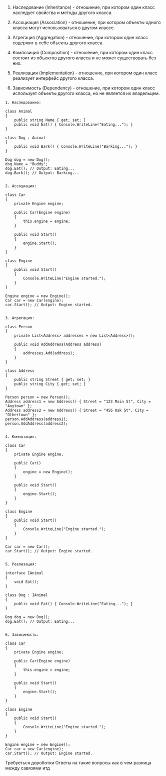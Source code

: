 
1. Наследование (Inheritance) - отношение, при котором один класс наследует свойства и методы другого класса.

2. Ассоциация (Association) - отношение, при котором объекты одного класса могут использоваться в другом классе.

3. Агрегация (Aggregation) - отношение, при котором один класс содержит в себе объекты другого класса.

4. Композиция (Composition) - отношение, при котором один класс состоит из объектов другого класса и не может существовать без них.

5. Реализация (Implementation) - отношение, при котором один класс реализует интерфейс другого класса.

6. Зависимость (Dependency) - отношение, при котором один класс использует объекты другого класса, но не является их владельцем.

```
1. Наследование:

class Animal
{
    public string Name { get; set; }
    public void Eat() { Console.WriteLine("Eating..."); }
}

class Dog : Animal
{
    public void Bark() { Console.WriteLine("Barking..."); }
}

Dog dog = new Dog();
dog.Name = "Buddy";
dog.Eat(); // Output: Eating...
dog.Bark(); // Output: Barking...


2. Ассоциация:

class Car
{
    private Engine engine;

    public Car(Engine engine)
    {
        this.engine = engine;
    }

    public void Start()
    {
        engine.Start();
    }
}

class Engine
{
    public void Start()
    {
        Console.WriteLine("Engine started.");
    }
}

Engine engine = new Engine();
Car car = new Car(engine);
car.Start(); // Output: Engine started.


3. Агрегация:

class Person
{
    private List<Address> addresses = new List<Address>();

    public void AddAddress(Address address)
    {
        addresses.Add(address);
    }
}

class Address
{
    public string Street { get; set; }
    public string City { get; set; }
}

Person person = new Person();
Address address1 = new Address() { Street = "123 Main St", City = "Anytown" };
Address address2 = new Address() { Street = "456 Oak St", City = "Othertown" };
person.AddAddress(address1);
person.AddAddress(address2);


4. Композиция:

class Car
{
    private Engine engine;

    public Car()
    {
        engine = new Engine();
    }

    public void Start()
    {
        engine.Start();
    }
}

class Engine
{
    public void Start()
    {
        Console.WriteLine("Engine started.");
    }
}

Car car = new Car();
car.Start(); // Output: Engine started.


5. Реализация:

interface IAnimal
{
    void Eat();
}

class Dog : IAnimal
{
    public void Eat() { Console.WriteLine("Eating..."); }
}

Dog dog = new Dog();
dog.Eat(); // Output: Eating...


6. Зависимость:

class Car
{
    private Engine engine;

    public Car(Engine engine)
    {
        this.engine = engine;
    }

    public void Start()
    {
        engine.Start();
    }
}

class Engine
{
    public void Start()
    {
        Console.WriteLine("Engine started.");
    }
}

Engine engine = new Engine();
Car car = new Car(engine);
car.Start(); // Output: Engine started.
```


Требуеться дороботки
Ответы на такие вопросы как в чем разница между савязями итд

